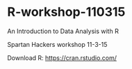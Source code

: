 # R-workshop-110315
An Introduction to Data Analysis with R

Spartan Hackers workshop 11-3-15

Download R: https://cran.rstudio.com/
